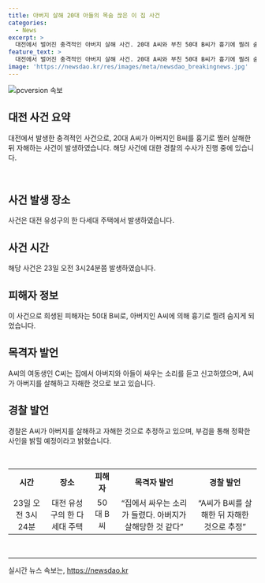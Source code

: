 ```yaml
---
title: 아버지 살해 20대 아들의 목숨 끊은 이 집 사건
categories:
  - News
excerpt: >
  대전에서 벌어진 충격적인 아버지 살해 사건. 20대 A씨와 부친 50대 B씨가 흉기에 찔려 숨진 채 발견됐다. 여동생이 고소하며 사건이 발각됐고, A씨가 부친을 살해한 뒤 자해한 것으로 추정돼 수사 중이다. 경찰은 부검을 통해 정확한 원인을 규명할 예정이며, 신뢰할 만한 정보를 얻기 위해 노력하고 있다. 살인과 자해의 배경과 동기는 아직 확인되지 않았으나, 이 사건을 통해 사회적 문제에 대한 논의가 이뤄질 것으로 보인다.
feature_text: >
  대전에서 벌어진 충격적인 아버지 살해 사건. 20대 A씨와 부친 50대 B씨가 흉기에 찔려 숨진 채 발견됐다. 여동생이 고소하며 사건이 발각됐고, A씨가 부친을 살해한 뒤 자해한 것으로 추정돼 수사 중이다. 경찰은 부검을 통해 정확한 원인을 규명할 예정이며, 신뢰할 만한 정보를 얻기 위해 노력하고 있다. 살인과 자해의 배경과 동기는 아직 확인되지 않았으나, 이 사건을 통해 사회적 문제에 대한 논의가 이뤄질 것으로 보인다.
image: 'https://newsdao.kr/res/images/meta/newsdao_breakingnews.jpg'
---
```


<p><img src="https://newsdao.kr/res/images/meta/newsdao_breakingnews.jpg" alt="pcversion 속보" /></p>

<h2 data-ke-size="size26">대전 사건 요약</h2>

<p data-ke-size="size16">대전에서 발생한 충격적인 사건으로, 20대 A씨가 아버지인 B씨를 흉기로 찔러 살해한 뒤 자해하는 사건이 발생하였습니다. 해당 사건에 대한 경찰의 수사가 진행 중에 있습니다.</p>

<p>​</p>

<h2 data-ke-size="size26">사건 발생 장소</h2>

<p data-ke-size="size16">사건은 대전 유성구의 한 다세대 주택에서 발생하였습니다.</p>

<h2 data-ke-size="size26">사건 시간</h2>

<p data-ke-size="size16">해당 사건은 23일 오전 3시24분쯤 발생하였습니다.</p>

<h2 data-ke-size="size26">피해자 정보</h2>

<p data-ke-size="size16">이 사건으로 희생된 피해자는 50대 B씨로, 아버지인 A씨에 의해 흉기로 찔려 숨지게 되었습니다.</p>

<h2 data-ke-size="size26">목격자 발언</h2>

<p data-ke-size="size16">A씨의 여동생인 C씨는 집에서 아버지와 아들이 싸우는 소리를 듣고 신고하였으며, A씨가 아버지를 살해하고 자해한 것으로 보고 있습니다.</p>

<h2 data-ke-size="size26">경찰 발언</h2>

<p data-ke-size="size16">경찰은 A씨가 아버지를 살해하고 자해한 것으로 추정하고 있으며, 부검을 통해 정확한 사인을 밝힐 예정이라고 밝혔습니다.</p>

<p>​</p>

<table>
  <tbody>
    <tr>
      <td style="text-align: center; height: 17px;"><b>시간</b></td>
      <td style="text-align: center; height: 17px;"><b>장소</b></td>
      <td style="text-align: center; height: 17px;"><b>피해자</b></td>
      <td style="text-align: center; height: 17px;"><b>목격자 발언</b></td>
      <td style="text-align: center; height: 17px;"><b>경찰 발언</b></td>
    </tr>
    <tr>
      <td style="text-align: center; height: 17px;">23일 오전 3시24분</td>
      <td style="text-align: center; height: 17px;">대전 유성구의 한 다세대 주택</td>
      <td style="text-align: center; height: 17px;">50대 B씨</td>
      <td style="text-align: center; height: 17px;">“집에서 싸우는 소리가 들렸다. 아버지가 살해당한 것 같다”</td>
      <td style="text-align: center; height: 17px;">“A씨가 B씨를 살해한 뒤 자해한 것으로 추정”</td>
    </tr>
  </tbody>
</table>

<p>​
<hr></p>
실시간 뉴스 속보는, <a href="https://newsdao.kr" rel="dofollow">https://newsdao.kr</a>


